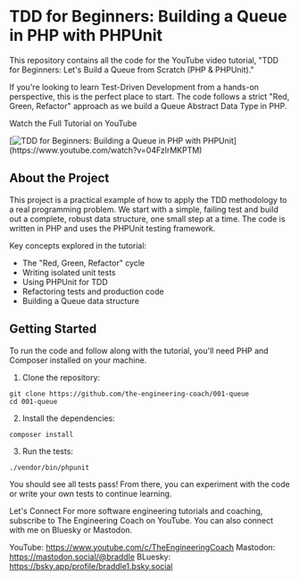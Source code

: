 # TDD for Beginners: Building a Queue in PHP with PHPUnit

This repository contains all the code for the YouTube video tutorial, "TDD for Beginners: Let's Build a Queue from Scratch (PHP & PHPUnit)."

If you're looking to learn Test-Driven Development from a hands-on perspective, this is the perfect place to start. The code follows a strict "Red, Green, Refactor" approach as we build a Queue Abstract Data Type in PHP.

Watch the Full Tutorial on YouTube

[![TDD for Beginners: Building a Queue in PHP with PHPUnit]([https://img.youtube.com/vi/04FzlrMKPTM/0.jpg]([https://img.youtube.com/vi/04FzlrMKPTM/0.jpg](https://img.youtube.com/vi/04FzlrMKPTM/0.jpg)))](https://www.youtube.com/watch?v=04FzlrMKPTM)

## About the Project
This project is a practical example of how to apply the TDD methodology to a real programming problem. We start with a simple, failing test and build out a complete, robust data structure, one small step at a time. The code is written in PHP and uses the PHPUnit testing framework.

Key concepts explored in the tutorial:

  - The "Red, Green, Refactor" cycle
  - Writing isolated unit tests
  - Using PHPUnit for TDD
  - Refactoring tests and production code
  - Building a Queue data structure

## Getting Started
To run the code and follow along with the tutorial, you'll need PHP and Composer installed on your machine.

1. Clone the repository:

```shell
git clone https://github.com/the-engineering-coach/001-queue
cd 001-queue
```

2. Install the dependencies:

```shell
composer install
```

3. Run the tests:

```shell
./vendor/bin/phpunit
```

You should see all tests pass! From there, you can experiment with the code or write your own tests to continue learning.

Let's Connect
For more software engineering tutorials and coaching, subscribe to The Engineering Coach on YouTube. You can also connect with me on Bluesky or Mastodon.

YouTube: https://www.youtube.com/c/TheEngineeringCoach
Mastodon: https://mastodon.social/@braddle
BLuesky: https://bsky.app/profile/braddle1.bsky.social
